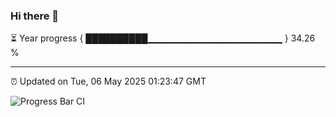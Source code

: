 ### Hi there 👋

⏳ Year progress { ██████████▁▁▁▁▁▁▁▁▁▁▁▁▁▁▁▁▁▁▁▁ } 34.26 %

---

⏰ Updated on Tue, 06 May 2025 01:23:47 GMT

![Progress Bar CI](https://github.com/JuvenileQ/Progress-Bar-CI/workflows/main/badge.svg)

